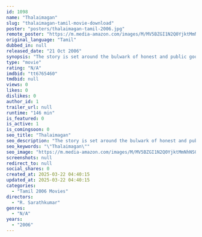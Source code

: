 ```yaml
---
id: 1098
name: "Thalaimagan"
slug: "thalaimagan-tamil-movie-download"
poster: "posters/thalaimagan-tamil-2006.jpg"
remote_poster: "https://m.media-amazon.com/images/M/MV5BZGI1N2Q0YjktMmNhNS00ZGRmLTg4ZjMtZTQ1NWMyYzUzZTQ0XkEyXkFqcGc@._V1_SX300.jpg"
original_language: "Tamil"
dubbed_in: null
released_date: "21 Oct 2006"
synopsis: "The story is set around the bulwark of honest and public good institution of everest. A journalistic anachronism at a time when media houses have become mouthpieces for corporate houses. It is helmed by the fearless Ayya (Vijaykum..."
type: "movie"
rating: "N/A"
imdbid: "tt6765460"
tmdbid: null
views: 0
likes: 0
dislikes: 0
author_id: 1
trailer_url: null
runtime: "146 min"
is_featured: 0
is_active: 1
is_comingsoon: 0
seo_title: "Thalaimagan"
seo_description: "The story is set around the bulwark of honest and public good institution of everest. A journalistic anachronism at a time when media houses have become mouthpieces for corporate houses. It is helmed by the fearless Ayya (Vijaykum..."
seo_keywords: "\"Thalaimagan\""
seo_image: "https://m.media-amazon.com/images/M/MV5BZGI1N2Q0YjktMmNhNS00ZGRmLTg4ZjMtZTQ1NWMyYzUzZTQ0XkEyXkFqcGc@._V1_SX300.jpg"
screenshots: null
redirect_to: null
social_shares: 0
created_at: 2025-03-22 04:40:15
updated_at: 2025-03-22 04:40:15
categories:
  - "Tamil 2006 Movies"
directors:
  - "R. Sarathkumar"
genres:
  - "N/A"
years:
  - "2006"
---
```


